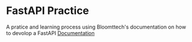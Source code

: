 # FastAPI Practice
A pratice and learning process using Bloomttech's documentation on how to devolop a FastAPI
[Documentation](https://bloomtechlabs.gitbook.io/data-science/tech/fastapi)
